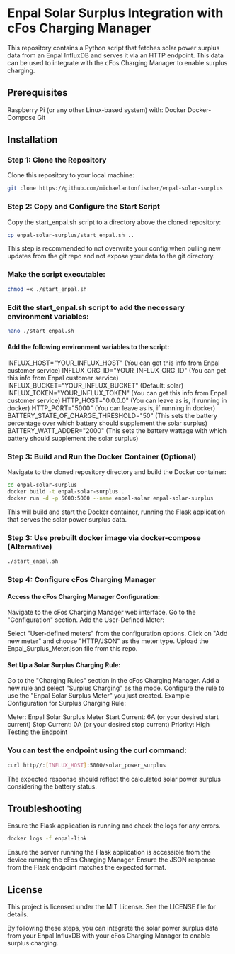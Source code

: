 # Enpal Solar Surplus Integration with cFos Charging Manager

This repository contains a Python script that fetches solar power surplus data from an Enpal InfluxDB and serves it via an HTTP endpoint. This data can be used to integrate with the cFos Charging Manager to enable surplus charging.

## Prerequisites
Raspberry Pi (or any other Linux-based system) with:
Docker
Docker-Compose
Git

## Installation

### Step 1: Clone the Repository
Clone this repository to your local machine:

```bash
git clone https://github.com/michaelantonfischer/enpal-solar-surplus
```

### Step 2: Copy and Configure the Start Script
Copy the start_enpal.sh script to a directory above the cloned repository:

```bash
cp enpal-solar-surplus/start_enpal.sh ..
```
This step is recommended to not overwrite your config when pulling new updates from the git repo and not expose your data to the git directory.

### Make the script executable:

```bash
chmod +x ./start_enpal.sh
```

### Edit the start_enpal.sh script to add the necessary environment variables:

```bash
nano ./start_enpal.sh
```

#### Add the following environment variables to the script:

INFLUX_HOST="YOUR_INFLUX_HOST" (You can get this info from Enpal customer service)
INFLUX_ORG_ID="YOUR_INFLUX_ORG_ID" (You can get this info from Enpal customer service)
INFLUX_BUCKET="YOUR_INFLUX_BUCKET" (Default: solar)
INFLUX_TOKEN="YOUR_INFLUX_TOKEN" (You can get this info from Enpal customer service)
HTTP_HOST="0.0.0.0" (You can leave as is, if running in docker)
HTTP_PORT="5000" (You can leave as is, if running in docker)
BATTERY_STATE_OF_CHARGE_THRESHOLD="50" (This sets the battery percentage over which battery should supplement the solar surplus)
BATTERY_WATT_ADDER="2000" (This sets the battery wattage with which battery should supplement the solar surplus)

### Step 3: Build and Run the Docker Container (Optional)
Navigate to the cloned repository directory and build the Docker container:

```bash
cd enpal-solar-surplus
docker build -t enpal-solar-surplus .
docker run -d -p 5000:5000 --name enpal-solar enpal-solar-surplus
```

This will build and start the Docker container, running the Flask application that serves the solar power surplus data.

### Step 3: Use prebuilt docker image via docker-compose (Alternative)
```bash
./start_enpal.sh
```

### Step 4: Configure cFos Charging Manager
#### Access the cFos Charging Manager Configuration:

Navigate to the cFos Charging Manager web interface.
Go to the "Configuration" section.
Add the User-Defined Meter:

Select "User-defined meters" from the configuration options.
Click on "Add new meter" and choose "HTTP/JSON" as the meter type.
Upload the Enpal_Surplus_Meter.json file from this repo.

#### Set Up a Solar Surplus Charging Rule:

Go to the "Charging Rules" section in the cFos Charging Manager.
Add a new rule and select "Surplus Charging" as the mode.
Configure the rule to use the "Enpal Solar Surplus Meter" you just created.
Example Configuration for Surplus Charging Rule:

Meter: Enpal Solar Surplus Meter
Start Current: 6A (or your desired start current)
Stop Current: 0A (or your desired stop current)
Priority: High
Testing the Endpoint

### You can test the endpoint using the curl command:

```bash
curl http//:[INFLUX_HOST]:5000/solar_power_surplus
```

The expected response should reflect the calculated solar power surplus considering the battery status.

## Troubleshooting

Ensure the Flask application is running and check the logs for any errors.
```bash
docker logs -f enpal-link
```
Ensure the server running the Flask application is accessible from the device running the cFos Charging Manager.
Ensure the JSON response from the Flask endpoint matches the expected format.

## License

This project is licensed under the MIT License. See the LICENSE file for details.

By following these steps, you can integrate the solar power surplus data from your Enpal InfluxDB with your cFos Charging Manager to enable surplus charging.
